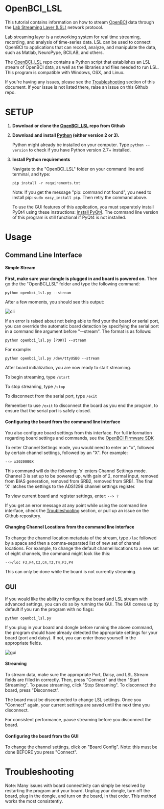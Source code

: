 OpenBCI_LSL
==============

This tutorial contains information on how to stream [OpenBCI](http://openbci.com/) data through the [Lab Streaming Layer (LSL)](https://github.com/sccn/labstreaminglayer) network protocol.

Lab streaming layer is a networking system for real time streaming, recording, and analysis of time-series data. LSL can be used to connect OpenBCI to applications that can record, analyze, and manipulate the data, such as Matlab, NeuroPype, BCILAB, and others.

The [OpenBCI_LSL](link) repo contains a Python script that establishes an LSL stream of OpenBCI data, as well as the libraries and files needed to run LSL. This program is compatible with Windows, OSX, and Linux.

If you're having any issues, please see the [Troubleshooting](#TROUBLESHOOTING) section of this document. If your issue is not listed there, raise an issue on this Github repo.


# SETUP

1. **Download or clone the [OpenBCI_LSL](link) repo from Github**

2. **Download and install [Python](https://www.python.org/downloads/) (either version 2 or 3).**

	Python might already be installed on your computer. Type `python --version` to check if you have Python version 2.7+ installed. 

3. **Install Python requirements**

	Navigate to the "OpenBCI_LSL" folder on your command line and terminal, and type:

	`pip install -r requirements.txt`

	Note: If you get the message "pip: command not found", you need to install pip: `sudo easy_install pip`. Then retry the command above.
	
	To use the GUI features of this application, you must separately install PyQt4 using these instructions: [Install PyQt4](http://pyqt.sourceforge.net/Docs/PyQt4/installation.html). The command line version of this program is still functional if PyQt4 is not installed.


# Usage

## Command Line Interface

#### Simple Stream

**First, make sure your dongle is plugged in and board is powered on.** Then go the the "OpenBCI_LSL" folder and type the following command:

`python openbci_lsl.py --stream`

After a few moments, you should see this output:

![cli](https://raw.githubusercontent.com/gabrielibagon/OpenBCI_LSL/master/images/CLI.jpg)

If an error is raised about not being able to find your the board or serial port, you can override the automatic board detection by specifying the serial port in a command line argument before "--stream". The format is as follows:

`python openbci_lsl.py [PORT] --stream`

For example:

`python openbci_lsl.py /dev/ttyUSB0 --stream`

After board initialization, you are now ready to start streaming.

To begin streaming, type `/start`

To stop streaming, type `/stop`

To disconnect from the serial port, type `/exit` 

Remember to use `/exit` to disconnect the board as you end the program, to ensure that the serial port is safely closed.

#### Configuring the board from the command line interface

You also configure board settings from this interface. For full information regarding board settings and commands, see the [OpenBCI Firmware SDK](http://docs.openbci.com/software/01-OpenBCI_SDK)

To enter Channel Settings mode, you would need to enter an "x", followed by certain channel settings, followed by an "X". For example:

`--> x3020000X `

This command will do the following: ‘x’ enters Channel Settings mode. Channel 3 is set up to be powered up, with gain of 2, normal input, removed from BIAS generation, removed from SRB2, removed from SRB1. The final ‘X’ latches the settings to the ADS1299 channel settings register.

To view current board and register settings, enter: `--> ?`

If you get an error message at any point while using the command line interface, check the [Troubleshooting](#troubleshooting) section, or pull up an issue on the Github repository.

#### Changing Channel Locations from the command line interface

To change the channel location metadata of the stream, type `/loc` followed by a space and then a comma-separated list of new set of channel locations. For example, to change the default channel locations to a new set of eight channels, the command might look like this:

`-->/loc F3,F4,C3,C4,T3,T4,P3,P4`

This can only be done while the board is not currently streaming.

## GUI

If you would like the ability to configure the board and LSL stream with advanced settings, you can do so by running the GUI. The GUI comes up by default if you run the program with no flags:

`python openbci_lsl.py`

If you plug in your board and dongle before running the above command, the program should have already detected the appropriate settings for your board (port and daisy). If not, you can enter those yourself in the appropriate fields.

![gui](https://raw.githubusercontent.com/gabrielibagon/OpenBCI_LSL/master/images/GUI.jpg)

#### Streaming
To stream data, make sure the appropriate Port, Daisy, and LSL Stream fields are filled in correctly. Then, press "Connect" and then "Start Streaming". To pause streaming, click "Stop Streaming". To disconnect the board, press "Disconnect".

The board must be disconnected to change LSL settings. Once you "Connect" again, your current settings are saved until the next time you disconnect.

For consistent performance, pause streaming before you disconnect the board.

#### Configuring the board from the GUI
To change the channel settings, click on "Board Config". Note: this must be done BEFORE you press "Connect".

# Troubleshooting

Note: Many issues with board connectivity can simply be resolved by restarting the program and your board. Unplug your dongle, turn off the board, plug in the dongle, and turn on the board, in that order. This method works the most consistently.
